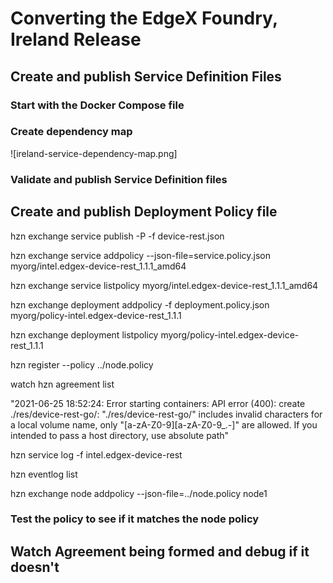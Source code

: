 # Converting the EdgeX Foundry, Ireland Release

## Create and publish Service Definition Files

### Start with the Docker Compose file



### Create dependency map

![ireland-service-dependency-map.png]

### Validate and publish Service Definition files



## Create and publish Deployment Policy file

hzn exchange service publish -P -f device-rest.json

hzn exchange service addpolicy --json-file=service.policy.json myorg/intel.edgex-device-rest_1.1.1_amd64

hzn exchange service listpolicy myorg/intel.edgex-device-rest_1.1.1_amd64

hzn exchange deployment addpolicy -f deployment.policy.json myorg/policy-intel.edgex-device-rest_1.1.1

hzn exchange deployment listpolicy myorg/policy-intel.edgex-device-rest_1.1.1

hzn register --policy ../node.policy

watch hzn agreement list

"2021-06-25 18:52:24:   Error starting containers: API error (400): create ./res/device-rest-go/: \"./res/device-rest-go/\" includes invalid characters for a local volume name, only \"[a-zA-Z0-9][a-zA-Z0-9_.-]\" are allowed. If you intended to pass a host directory, use absolute path"

hzn service log -f intel.edgex-device-rest

hzn eventlog list

hzn exchange node addpolicy --json-file=../node.policy node1

### Test the policy to see if it matches the node policy



## Watch Agreement being formed and debug if it doesn't



